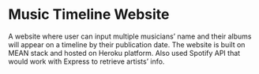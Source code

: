 # Music  Timeline  Website

A website where user can input multiple musicians’ name and their albums will appear on a timeline by their publication date. The website is built on MEAN stack and hosted on Heroku platform. Also used Spotify API that would work with Express to retrieve artists’ info.



